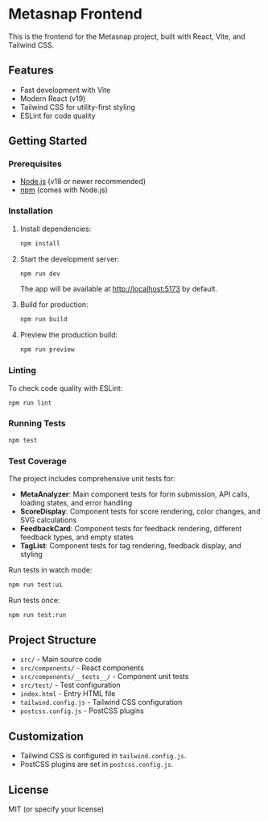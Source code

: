 # Metasnap Frontend

This is the frontend for the Metasnap project, built with React, Vite, and Tailwind CSS.

## Features
- Fast development with Vite
- Modern React (v19)
- Tailwind CSS for utility-first styling
- ESLint for code quality

## Getting Started

### Prerequisites
- [Node.js](https://nodejs.org/) (v18 or newer recommended)
- [npm](https://www.npmjs.com/) (comes with Node.js)

### Installation
1. Install dependencies:
   ```sh
   npm install
   ```

2. Start the development server:
   ```sh
   npm run dev
   ```
   The app will be available at [http://localhost:5173](http://localhost:5173) by default.

3. Build for production:
   ```sh
   npm run build
   ```

4. Preview the production build:
   ```sh
   npm run preview
   ```

### Linting
To check code quality with ESLint:
```sh
npm run lint
```

### Running Tests
```sh
npm test
```

### Test Coverage
The project includes comprehensive unit tests for:
- **MetaAnalyzer**: Main component tests for form submission, API calls, loading states, and error handling
- **ScoreDisplay**: Component tests for score rendering, color changes, and SVG calculations
- **FeedbackCard**: Component tests for feedback rendering, different feedback types, and empty states
- **TagList**: Component tests for tag rendering, feedback display, and styling

Run tests in watch mode:
```sh
npm run test:ui
```

Run tests once:
```sh
npm run test:run
```

## Project Structure
- `src/` - Main source code
- `src/components/` - React components
- `src/components/__tests__/` - Component unit tests
- `src/test/` - Test configuration
- `index.html` - Entry HTML file
- `tailwind.config.js` - Tailwind CSS configuration
- `postcss.config.js` - PostCSS plugins

## Customization
- Tailwind CSS is configured in `tailwind.config.js`.
- PostCSS plugins are set in `postcss.config.js`.

## License
MIT (or specify your license)
